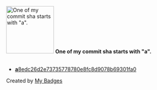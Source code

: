 <img src="https://my-badges.github.io/my-badges/a-commit.png" alt="One of my commit sha starts with &quot;a&quot;." title="One of my commit sha starts with &quot;a&quot;." width="128">
<strong>One of my commit sha starts with &quot;a&quot;.</strong>
<br><br>

- <a href="https://github.com/mmichie/sparkback/commit/a8edc26d2e73735778780e8fc8d9078b69301fa0"><strong>a</strong>8edc26d2e73735778780e8fc8d9078b69301fa0</a>


Created by <a href="https://github.com/my-badges/my-badges">My Badges</a>